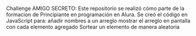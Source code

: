 Challenge AMIGO SECRETO:
Este repositorio se realizó cómo parte de la formacion de Principiante en programación en Alura.
Se creó el código en JavaScript para:
añadir nombres a un arreglo
mostrar el arreglo en pantalla con cada elemento agregado
Sortear un elemento de manera aleatoria
